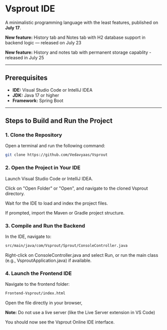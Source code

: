 # Vsprout IDE

A minimalistic programming language with the least features, published on **July 17**.

**New feature:** History tab and Notes tab with H2 database support in backend logic — released on July 23

**New feature:** History and notes tab with permanent storage capablity - released in July 25

---

## Prerequisites

- **IDE:** Visual Studio Code or IntelliJ IDEA  
- **JDK:** Java 17 or higher  
- **Framework:** Spring Boot  

---

## Steps to Build and Run the Project

### 1. Clone the Repository

Open a terminal and run the following command:

```bash
git clone https://github.com/Vedavyaas/Vsprout
```
### 2. Open the Project in Your IDE
Launch Visual Studio Code or IntelliJ IDEA.


Click on "Open Folder" or "Open", and navigate to the cloned Vsprout directory.


Wait for the IDE to load and index the project files.


If prompted, import the Maven or Gradle project structure.


### 3. Compile and Run the Backend
In the IDE, navigate to:
```bash
src/main/java/com/Vsprout/Sprout/ConsoleController.java
```
Right-click on ConsoleController.java and select Run,
or run the main class (e.g., VsproutApplication.java) if available.
### 4. Launch the Frontend IDE
Navigate to the frontend folder:

```bash
Frontend-Vsprout/index.html
```

Open the file directly in your browser,

**Note:** Do not use a live server (like the Live Server extension in VS Code)

You should now see the Vsprout Online IDE interface.
